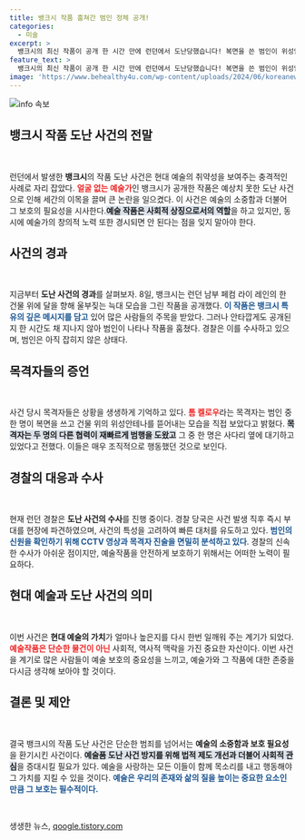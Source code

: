 ```yaml
---
title: 뱅크시 작품 훔쳐간 범인 정체 공개!
categories:
  - 미술
excerpt: >
  뱅크시의 최신 작품이 공개 한 시간 만에 런던에서 도난당했습니다! 복면을 쓴 범인이 위성안테나를 뜯어가는 순간이 목격되었고, 경찰이 수사에 착수했습니다. 과연 범인은 잡힐 수 있을까요?
feature_text: >
  뱅크시의 최신 작품이 공개 한 시간 만에 런던에서 도난당했습니다! 복면을 쓴 범인이 위성안테나를 뜯어가는 순간이 목격되었고, 경찰이 수사에 착수했습니다. 과연 범인은 잡힐 수 있을까요?
image: 'https://www.behealthy4u.com/wp-content/uploads/2024/06/koreanews.jpg'
---
```


<p><img src="https://www.behealthy4u.com/wp-content/uploads/2024/06/koreanews.jpg" alt="info 속보" /></p>

<h2 data-ke-size="size26">뱅크시 작품 도난 사건의 전말</h2>

<p data-ke-size="size16">&nbsp;</p>

<p data-ke-size="size16">런던에서 발생한 <b>뱅크시</b>의 작품 도난 사건은 현대 예술의 취약성을 보여주는 충격적인 사례로 자리 잡았다. <b><span style="color: #ee2323;">얼굴 없는 예술가</span></b>인 뱅크시가 공개한 작품은 예상치 못한 도난 사건으로 인해 세간의 이목을 끌며 큰 논란을 일으켰다. 이 사건은 예술의 소중함과 더불어 그 보호의 필요성을 시사한다.<b><span style="background-color: #21538527;">예술 작품은 사회적 상징으로서의 역할</span></b>을 하고 있지만, 동시에 예술가의 창의적 노력 또한 경시되면 안 된다는 점을 잊지 말아야 한다.</p>

<h2 data-ke-size="size26">사건의 경과</h2>

<p data-ke-size="size16">&nbsp;</p>

<p data-ke-size="size16">지금부터 <b>도난 사건의 경과</b>를 살펴보자. 8일, 뱅크시는 런던 남부 페컴 라이 레인의 한 건물 위에 달을 향해 울부짖는 늑대 모습을 그린 작품을 공개했다. <b><span style="color: #1a5490;">이 작품은 뱅크시 특유의 깊은 메시지를 담고</span></b> 있어 많은 사람들의 주목을 받았다. 그러나 안타깝게도 공개된 지 한 시간도 채 지나지 않아 범인이 나타나 작품을 훔쳤다. 경찰은 이를 수사하고 있으며, 범인은 아직 잡히지 않은 상태다.</p>

<h2 data-ke-size="size26">목격자들의 증언</h2>

<p data-ke-size="size16">&nbsp;</p>

<p data-ke-size="size16">사건 당시 목격자들은 상황을 생생하게 기억하고 있다. <b><span style="color: #ee2323;">톰 켈로우</span></b>라는 목격자는 범인 중 한 명이 복면을 쓰고 건물 위의 위성안테나를 뜯어내는 모습을 직접 보았다고 밝혔다. <b><span style="background-color: #21538527;">목격자는 두 명의 다른 협력이 재빠르게 범행을 도왔고</span></b> 그 중 한 명은 사다리 옆에 대기하고 있었다고 전했다. 이들은 매우 조직적으로 행동했던 것으로 보인다.</p>

<h2 data-ke-size="size26">경찰의 대응과 수사</h2>

<p data-ke-size="size16">&nbsp;</p>

<p data-ke-size="size16">현재 런던 경찰은 <b>도난 사건의 수사</b>를 진행 중이다. 경찰 당국은 사건 발생 직후 즉시 부대를 현장에 파견하였으며, 사건의 특성을 고려하여 빠른 대처를 유도하고 있다. <b><span style="color: #1a5490;">범인의 신원을 확인하기 위해 CCTV 영상과 목격자 진술을 면밀히 분석하고 있다</span></b>. 경찰의 신속한 수사가 아쉬운 점이지만, 예술작품을 안전하게 보호하기 위해서는 어떠한 노력이 필요하다.</p>

<h2 data-ke-size="size26">현대 예술과 도난 사건의 의미</h2>

<p data-ke-size="size16">&nbsp;</p>

<p data-ke-size="size16">이번 사건은 <b>현대 예술의 가치</b>가 얼마나 높은지를 다시 한번 일깨워 주는 계기가 되었다. <b><span style="color: #ee2323;">예술작품은 단순한 물건이 아닌</span></b> 사회적, 역사적 맥락을 가진 중요한 자산이다. 이번 사건을 계기로 많은 사람들이 예술 보호의 중요성을 느끼고, 예술가와 그 작품에 대한 존중을 다시금 생각해 보아야 할 것이다.</p>

<h2 data-ke-size="size26">결론 및 제안</h2>

<p data-ke-size="size16">&nbsp;</p>

<p data-ke-size="size16">결국 뱅크시의 작품 도난 사건은 단순한 범죄를 넘어서는 <b>예술의 소중함과 보호 필요성</b>을 환기시킨 사건이다. <b><span style="background-color: #21538527;">예술품 도난 사건 방지를 위해 법적 제도 개선과 더불어 사회적 관심</span></b>을 증대시킬 필요가 있다. 예술을 사랑하는 모든 이들이 함께 목소리를 내고 행동해야 그 가치를 지킬 수 있을 것이다. <b><span style="color: #1a5490;">예술은 우리의 존재와 삶의 질을 높이는 중요한 요소인 만큼 그 보호는 필수적이다.</span></b></p>

<p data-ke-size="size16">&nbsp;</p>
생생한 뉴스, <a href="https://qoogle.tistory.com" rel="dofollow">qoogle.tistory.com</a>


